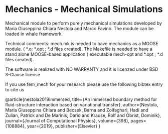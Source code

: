 Mechanics - Mechanical Simulations 
=====================================================================

Mechanical module to perform purely mechanical simulations developed by Maria Giuseppina Chiara Nestola and Marco Favino.
The module can be loaded in whale framework.

Technical comments:
mech.mk is needed to have mechanics as a MOOSE module. ( *.o;  *.opt ;  *.d  files created).
The Makefile is needed to have a stand alone MOOSE-based application ( executable  mech-opt and  *.opt ;  *.d  files created).

The software is realized with NO WARRANTY and it is licenzed under BSD 3-Clause license

If you use fem_mech for your research please use the following bibtex entry to cite us

@article{nestola2019immersed,
  title={An immersed boundary method for fluid-structure interaction based on variational transfer},
  author={Nestola, Maria Giuseppina Chiara and Becsek, Barna and Zolfaghari, Hadi and Zulian, Patrick and De Marinis, Dario and Krause, Rolf and Obrist, Dominik},
  journal={Journal of Computational Physics},
  volume={398},
  pages={108884},
  year={2019},
  publisher={Elsevier}
}

 

